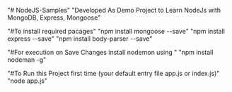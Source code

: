 "# NodeJS-Samples" 
"Developed As Demo Project to Learn NodeJs with MongoDB, Express, Mongoose"


"#To install required pacages"
"npm install mongoose --save"
"npm install express --save"
"npm install body-parser --save"

"#For execution on Save Changes install nodemon using "
"npm install nodeman -g"

"#To Run this Project first time (your default entry file app.js or index.js)"
"node app.js"
